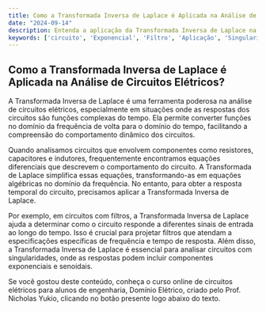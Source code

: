 ```yaml
---
title: Como a Transformada Inversa de Laplace é Aplicada na Análise de Circuitos Elétricos?
date: "2024-09-14"
description: Entenda a aplicação da Transformada Inversa de Laplace na análise avançada de circuitos elétricos.
keywords: ['circuito', 'Exponencial', 'Filtro', 'Aplicação', 'Singularidade', 'transformada', 'inverso']
---
```


## Como a Transformada Inversa de Laplace é Aplicada na Análise de Circuitos Elétricos?

A Transformada Inversa de Laplace é uma ferramenta poderosa na análise de circuitos elétricos, especialmente em situações onde as respostas dos circuitos são funções complexas do tempo. Ela permite converter funções no domínio da frequência de volta para o domínio do tempo, facilitando a compreensão do comportamento dinâmico dos circuitos.

Quando analisamos circuitos que envolvem componentes como resistores, capacitores e indutores, frequentemente encontramos equações diferenciais que descrevem o comportamento do circuito. A Transformada de Laplace simplifica essas equações, transformando-as em equações algébricas no domínio da frequência. No entanto, para obter a resposta temporal do circuito, precisamos aplicar a Transformada Inversa de Laplace.

Por exemplo, em circuitos com filtros, a Transformada Inversa de Laplace ajuda a determinar como o circuito responde a diferentes sinais de entrada ao longo do tempo. Isso é crucial para projetar filtros que atendam a especificações específicas de frequência e tempo de resposta. Além disso, a Transformada Inversa de Laplace é essencial para analisar circuitos com singularidades, onde as respostas podem incluir componentes exponenciais e senoidais.

Se você gostou deste conteúdo, conheça o curso online de circuitos elétricos para alunos de engenharia, Domínio Elétrico, criado pelo Prof. Nicholas Yukio, clicando no botão presente logo abaixo do texto.